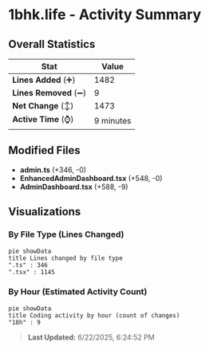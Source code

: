 # 1bhk.life - Activity Summary 

## Overall Statistics

| Stat                   | Value                                                             |
| ---------------------- | ----------------------------------------------------------------- |
| **Lines Added** (➕)   | 1482                                          |
| **Lines Removed** (➖) | 9                                        |
| **Net Change** (↕)    | 1473                |
| **Active Time** (⌚)   | 9 minutes |


## Modified Files
- **admin.ts** (+346, -0)
- **EnhancedAdminDashboard.tsx** (+548, -0)
- **AdminDashboard.tsx** (+588, -9)

## Visualizations

### By File Type (Lines Changed)

```mermaid
pie showData
title Lines changed by file type
".ts" : 346
".tsx" : 1145
```

### By Hour (Estimated Activity Count)

```mermaid
pie showData
title Coding activity by hour (count of changes)
"18h" : 9
```


> **Last Updated:** 6/22/2025, 6:24:52 PM
